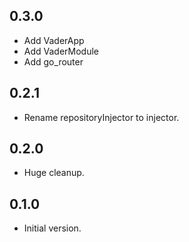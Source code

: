 ## 0.3.0

- Add VaderApp
- Add VaderModule
- Add go_router
  
## 0.2.1

- Rename repositoryInjector to injector.
  
## 0.2.0

- Huge cleanup.

## 0.1.0

- Initial version.
